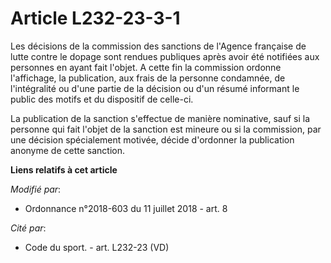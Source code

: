 # Article L232-23-3-1

Les décisions de la commission des sanctions de l'Agence française de lutte contre le dopage sont rendues publiques après
avoir été notifiées aux personnes en ayant fait l'objet. A cette fin la commission ordonne l'affichage, la publication, aux
frais de la personne condamnée, de l'intégralité ou d'une partie de la décision ou d'un résumé informant le public des motifs
et du dispositif de celle-ci.

La publication de la sanction s'effectue de manière nominative, sauf si la personne qui fait l'objet de la sanction est
mineure ou si la commission, par une décision spécialement motivée, décide d'ordonner la publication anonyme de cette
sanction.

**Liens relatifs à cet article**

_Modifié par_:

  - Ordonnance n°2018-603 du 11 juillet 2018 - art. 8

_Cité par_:

  - Code du sport. - art. L232-23 (VD)
